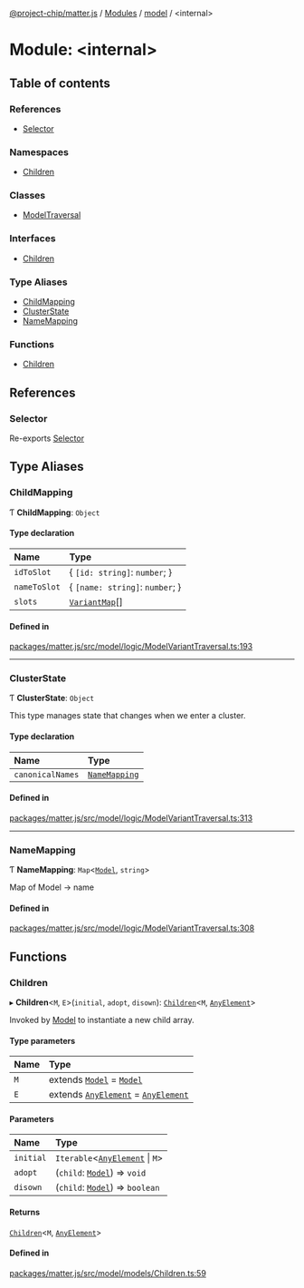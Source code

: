 [@project-chip/matter.js](../README.md) / [Modules](../modules.md) / [model](model.md) / \<internal\>

# Module: \<internal\>

## Table of contents

### References

- [Selector](model._internal_.md#selector)

### Namespaces

- [Children](model._internal_.Children.md)

### Classes

- [ModelTraversal](../classes/model._internal_.ModelTraversal.md)

### Interfaces

- [Children](../interfaces/model._internal_.Children-1.md)

### Type Aliases

- [ChildMapping](model._internal_.md#childmapping)
- [ClusterState](model._internal_.md#clusterstate)
- [NameMapping](model._internal_.md#namemapping)

### Functions

- [Children](model._internal_.md#children)

## References

### Selector

Re-exports [Selector](model._internal_.Children.md#selector)

## Type Aliases

### ChildMapping

Ƭ **ChildMapping**: `Object`

#### Type declaration

| Name | Type |
| :------ | :------ |
| `idToSlot` | \{ `[id: string]`: `number`;  } |
| `nameToSlot` | \{ `[name: string]`: `number`;  } |
| `slots` | [`VariantMap`](model.md#variantmap)[] |

#### Defined in

[packages/matter.js/src/model/logic/ModelVariantTraversal.ts:193](https://github.com/project-chip/matter.js/blob/558e12c94a201592c28c7bc0743705360b3e5ca6/packages/matter.js/src/model/logic/ModelVariantTraversal.ts#L193)

___

### ClusterState

Ƭ **ClusterState**: `Object`

This type manages state that changes when we enter a cluster.

#### Type declaration

| Name | Type |
| :------ | :------ |
| `canonicalNames` | [`NameMapping`](model._internal_.md#namemapping) |

#### Defined in

[packages/matter.js/src/model/logic/ModelVariantTraversal.ts:313](https://github.com/project-chip/matter.js/blob/558e12c94a201592c28c7bc0743705360b3e5ca6/packages/matter.js/src/model/logic/ModelVariantTraversal.ts#L313)

___

### NameMapping

Ƭ **NameMapping**: `Map`\<[`Model`](../classes/model.Model-1.md), `string`\>

Map of Model -> name

#### Defined in

[packages/matter.js/src/model/logic/ModelVariantTraversal.ts:308](https://github.com/project-chip/matter.js/blob/558e12c94a201592c28c7bc0743705360b3e5ca6/packages/matter.js/src/model/logic/ModelVariantTraversal.ts#L308)

## Functions

### Children

▸ **Children**\<`M`, `E`\>(`initial`, `adopt`, `disown`): [`Children`](../interfaces/model._internal_.Children-1.md)\<`M`, [`AnyElement`](model.md#anyelement)\>

Invoked by [Model](../classes/model.Model-1.md) to instantiate a new child array.

#### Type parameters

| Name | Type |
| :------ | :------ |
| `M` | extends [`Model`](../classes/model.Model-1.md) = [`Model`](../classes/model.Model-1.md) |
| `E` | extends [`AnyElement`](model.md#anyelement) = [`AnyElement`](model.md#anyelement) |

#### Parameters

| Name | Type |
| :------ | :------ |
| `initial` | `Iterable`\<[`AnyElement`](model.md#anyelement) \| `M`\> |
| `adopt` | (`child`: [`Model`](../classes/model.Model-1.md)) => `void` |
| `disown` | (`child`: [`Model`](../classes/model.Model-1.md)) => `boolean` |

#### Returns

[`Children`](../interfaces/model._internal_.Children-1.md)\<`M`, [`AnyElement`](model.md#anyelement)\>

#### Defined in

[packages/matter.js/src/model/models/Children.ts:59](https://github.com/project-chip/matter.js/blob/558e12c94a201592c28c7bc0743705360b3e5ca6/packages/matter.js/src/model/models/Children.ts#L59)
